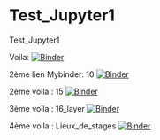 # Test_Jupyter1
Test_Jupyter1


Voila:
[![Binder](https://mybinder.org/badge_logo.svg)](https://mybinder.org/v2/gh/dfialaire/Test_Jupyter1/HEAD?urlpath=%2Fvoila%2Frender%2F4_2_1_CSV_Jupyter-Copy2.ipynb)

2ème lien Mybinder: 10
[![Binder](https://mybinder.org/badge_logo.svg)](https://mybinder.org/v2/gh/dfialaire/Test_Jupyter1/HEAD)

2ème voila : 15
[![Binder](https://mybinder.org/badge_logo.svg)](https://mybinder.org/v2/gh/dfialaire/Test_Jupyter1/HEAD?urlpath=%2Fvoila%2Frender%2F4_2_1_CSV_Jupyter_Copy15.ipynb)

3ème voila : 16_layer
[![Binder](https://mybinder.org/badge_logo.svg)](https://mybinder.org/v2/gh/dfialaire/Test_Jupyter1/HEAD?urlpath=%2Fvoila%2Frender%2F4_2_1_CSV_Jupyter_Copy16_layer.ipynb)

4ème voila : Lieux_de_stages
[![Binder](https://mybinder.org/badge_logo.svg)](https://mybinder.org/v2/gh/dfialaire/Test_Jupyter1/HEAD?urlpath=%2Fvoila%2Frender%2FLieux_de_stages.ipynb)

